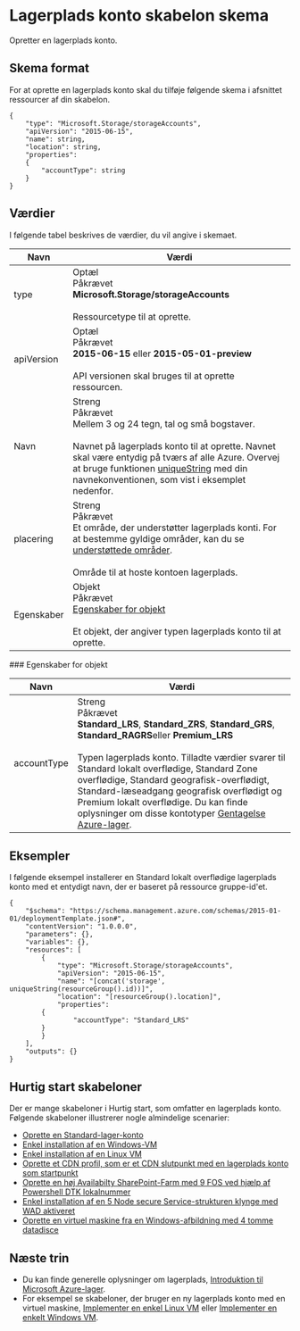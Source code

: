 <properties
   pageTitle="Ressourcestyring skabelon for lagerplads | Microsoft Azure"
   description="Viser ressourcestyring skemaet til implementering af lager-konti via en skabelon."
   services="azure-resource-manager,storage"
   documentationCenter="na"
   authors="tfitzmac"
   manager="timlt"
   editor=""/>

<tags
   ms.service="azure-resource-manager"
   ms.devlang="na"
   ms.topic="article"
   ms.tgt_pltfrm="na"
   ms.workload="na"
   ms.date="04/05/2016"
   ms.author="tomfitz"/>

# <a name="storage-account-template-schema"></a>Lagerplads konto skabelon skema

Opretter en lagerplads konto.

## <a name="schema-format"></a>Skema format

For at oprette en lagerplads konto skal du tilføje følgende skema i afsnittet ressourcer af din skabelon.

    {
        "type": "Microsoft.Storage/storageAccounts",
        "apiVersion": "2015-06-15",
        "name": string,
        "location": string,
        "properties": 
        {
            "accountType": string
        }
    }

## <a name="values"></a>Værdier

I følgende tabel beskrives de værdier, du vil angive i skemaet.

| Navn | Værdi |
| ---- | ---- |
| type | Optæl<br />Påkrævet<br />**Microsoft.Storage/storageAccounts**<br /><br />Ressourcetype til at oprette. |
| apiVersion | Optæl<br />Påkrævet<br />**2015-06-15** eller **2015-05-01-preview**<br /><br />API versionen skal bruges til at oprette ressourcen. | 
| Navn | Streng<br />Påkrævet<br />Mellem 3 og 24 tegn, tal og små bogstaver.<br /><br />Navnet på lagerplads konto til at oprette. Navnet skal være entydig på tværs af alle Azure. Overvej at bruge funktionen [uniqueString](resource-group-template-functions.md#uniquestring) med din navnekonventionen, som vist i eksemplet nedenfor. |
| placering | Streng<br />Påkrævet<br />Et område, der understøtter lagerplads konti. For at bestemme gyldige områder, kan du se [understøttede områder](resource-manager-supported-services.md#supported-regions).<br /><br />Område til at hoste kontoen lagerplads. |
| Egenskaber | Objekt<br />Påkrævet<br />[Egenskaber for objekt](#properties)<br /><br />Et objekt, der angiver typen lagerplads konto til at oprette. |

<a id="properties" />
### <a name="properties-object"></a>Egenskaber for objekt

| Navn | Værdi |
| ---- | ---- | 
| accountType | Streng<br />Påkrævet<br />**Standard_LRS**, **Standard_ZRS**, **Standard_GRS**, **Standard_RAGRS**eller **Premium_LRS**<br /><br />Typen lagerplads konto. Tilladte værdier svarer til Standard lokalt overflødige, Standard Zone overflødige, Standard geografisk-overflødigt, Standard-læseadgang geografisk overflødigt og Premium lokalt overflødige. Du kan finde oplysninger om disse kontotyper [Gentagelse Azure-lager](./storage/storage-redundancy.md ). |

    
## <a name="examples"></a>Eksempler

I følgende eksempel installerer en Standard lokalt overflødige lagerplads konto med et entydigt navn, der er baseret på ressource gruppe-id'et.

    {
        "$schema": "https://schema.management.azure.com/schemas/2015-01-01/deploymentTemplate.json#",
        "contentVersion": "1.0.0.0",
        "parameters": {},
        "variables": {},
        "resources": [
            {
                "type": "Microsoft.Storage/storageAccounts",
                "apiVersion": "2015-06-15",
                "name": "[concat('storage', uniqueString(resourceGroup().id))]",
                "location": "[resourceGroup().location]",
                "properties": 
            {
                    "accountType": "Standard_LRS"
            }
            }
        ],
        "outputs": {}
    }

## <a name="quickstart-templates"></a>Hurtig start skabeloner

Der er mange skabeloner i Hurtig start, som omfatter en lagerplads konto. Følgende skabeloner illustrerer nogle almindelige scenarier:

- [Oprette en Standard-lager-konto](https://azure.microsoft.com/documentation/templates/101-storage-account-create)
- [Enkel installation af en Windows-VM](https://azure.microsoft.com/documentation/templates/101-vm-simple-windows)
- [Enkel installation af en Linux VM](https://azure.microsoft.com/documentation/templates/101-vm-simple-linux)
- [Oprette et CDN profil, som er et CDN slutpunkt med en lagerplads konto som startpunkt](https://azure.microsoft.com/documentation/templates/201-cdn-with-storage-account)
- [Oprette en høj Availabilty SharePoint-Farm med 9 FOS ved hjælp af Powershell DTK lokalnummer](https://azure.microsoft.com/documentation/templates/sharepoint-server-farm-ha)
- [Enkel installation af en 5 Node secure Service-strukturen klynge med WAD aktiveret](https://azure.microsoft.com/documentation/templates/service-fabric-secure-cluster-5-node-1-nodetype-wad)
- [Oprette en virtuel maskine fra en Windows-afbildning med 4 tomme datadisce](https://azure.microsoft.com/documentation/templates/101-vm-multiple-data-disk)


## <a name="next-steps"></a>Næste trin

- Du kan finde generelle oplysninger om lagerplads, [Introduktion til Microsoft Azure-lager](./storage/storage-introduction.md).
- For eksempel se skabeloner, der bruger en ny lagerplads konto med en virtuel maskine, [Implementer en enkel Linux VM](https://azure.microsoft.com/documentation/templates/101-simple-linux-vm/) eller [Implementer en enkelt Windows VM](https://azure.microsoft.com/documentation/templates/101-simple-windows-vm/).
